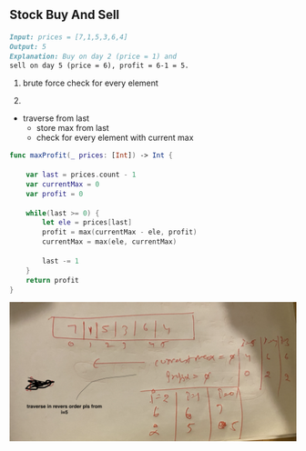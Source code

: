 ## Stock Buy And Sell

```markdown
Input: prices = [7,1,5,3,6,4]
Output: 5
Explanation: Buy on day 2 (price = 1) and 
sell on day 5 (price = 6), profit = 6-1 = 5.

```

1. brute force 
check for every element

2. 

- traverse from last 
    - store max from last 
    - check for every element with current max




```swift
func maxProfit(_ prices: [Int]) -> Int {
    
    var last = prices.count - 1
    var currentMax = 0
    var profit = 0
     
    while(last >= 0) {
        let ele = prices[last]
        profit = max(currentMax - ele, profit)
        currentMax = max(ele, currentMax)
        
        last -= 1
    }
    return profit
}

```


![Alt text](/images_arr/stockbuySell.png)
